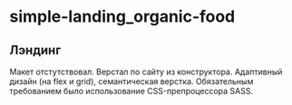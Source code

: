 # simple-landing_organic-food
## Лэндинг 
Макет отстутствовал. Верстал по сайту из конструктора. Адаптивный дизайн (на flex и grid), семантическая верстка. Обязательным требованием было использование CSS-препроцессора SASS.  
